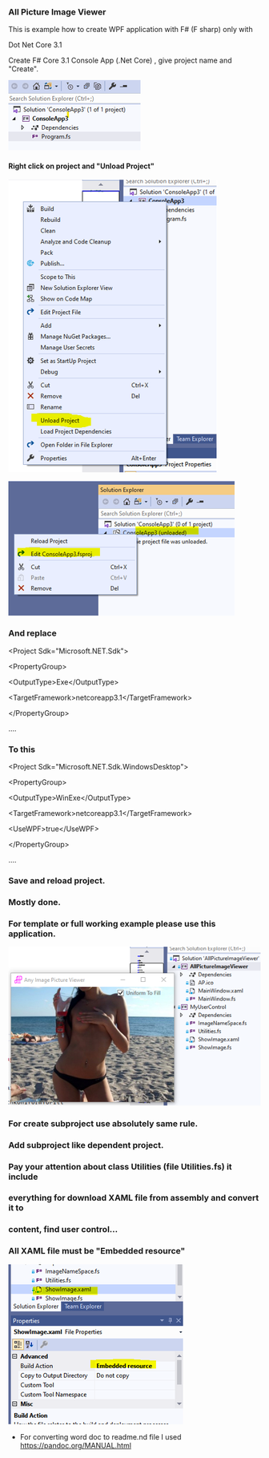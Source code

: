 ### All Picture Image Viewer

This is example how to create WPF application with F\# (F sharp) only
with

Dot Net Core 3.1

Create F\# Core 3.1 Console App (.Net Core) , give project name and
"Create".

![](media/image1.png)


#### Right click on project and "Unload Project"

![](media/image2.png)

![](media/image3.png)

### And replace

\<Project Sdk=\"Microsoft.NET.Sdk\"\>

\<PropertyGroup\>

\<OutputType\>Exe\</OutputType\>

\<TargetFramework\>netcoreapp3.1\</TargetFramework\>

\</PropertyGroup\>

....

### To this

\<Project Sdk=\"Microsoft.NET.Sdk.WindowsDesktop\"\>

\<PropertyGroup\>

\<OutputType\>WinExe\</OutputType\>

\<TargetFramework\>netcoreapp3.1\</TargetFramework\>

\<UseWPF\>true\</UseWPF\>

\</PropertyGroup\>

....

### Save and reload project.

### Mostly done.

### For template or full working example please use this application.

![](media/image4.png)

### For create subproject use absolutely same rule.

### Add subproject like dependent project.

### Pay your attention about class Utilities (file Utilities.fs) it include
### everything for download XAML file from assembly and convert it to
### content, find user control...

### All XAML file must be "Embedded resource"

![](media/image5.PNG)

-   For converting word doc to readme.nd file I used
    <https://pandoc.org/MANUAL.html>
